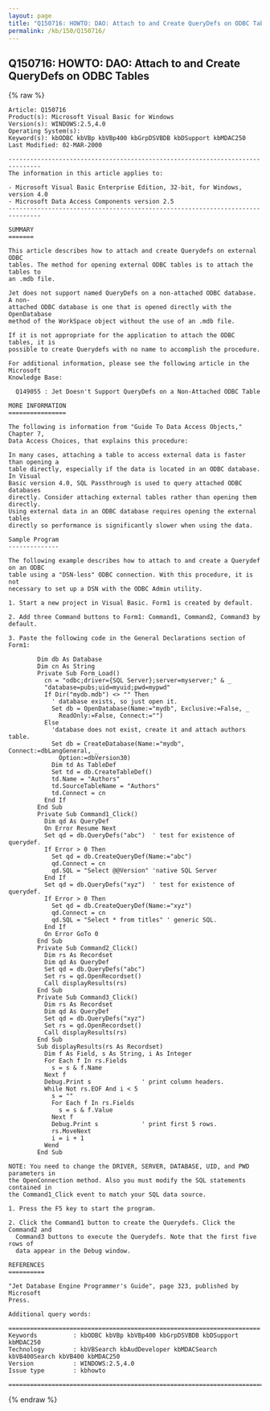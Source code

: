 ```yaml
---
layout: page
title: "Q150716: HOWTO: DAO: Attach to and Create QueryDefs on ODBC Tables"
permalink: /kb/150/Q150716/
---
```


## Q150716: HOWTO: DAO: Attach to and Create QueryDefs on ODBC Tables

{% raw %}

	Article: Q150716
	Product(s): Microsoft Visual Basic for Windows
	Version(s): WINDOWS:2.5,4.0
	Operating System(s): 
	Keyword(s): kbODBC kbVBp kbVBp400 kbGrpDSVBDB kbDSupport kbMDAC250
	Last Modified: 02-MAR-2000
	
	-------------------------------------------------------------------------------
	The information in this article applies to:
	
	- Microsoft Visual Basic Enterprise Edition, 32-bit, for Windows, version 4.0 
	- Microsoft Data Access Components version 2.5 
	-------------------------------------------------------------------------------
	
	SUMMARY
	=======
	
	This article describes how to attach and create Querydefs on external ODBC
	tables. The method for opening external ODBC tables is to attach the tables to
	an .mdb file.
	
	Jet does not support named QueryDefs on a non-attached ODBC database. A non-
	attached ODBC database is one that is opened directly with the OpenDatabase
	method of the WorkSpace object without the use of an .mdb file.
	
	If it is not appropriate for the application to attach the ODBC tables, it is
	possible to create Querydefs with no name to accomplish the procedure.
	
	For additional information, please see the following article in the Microsoft
	Knowledge Base:
	
	  Q149055 : Jet Doesn't Support QueryDefs on a Non-Attached ODBC Table
	
	MORE INFORMATION
	================
	
	The following is information from "Guide To Data Access Objects," Chapter 7,
	Data Access Choices, that explains this procedure:
	
	In many cases, attaching a table to access external data is faster than opening a
	table directly, especially if the data is located in an ODBC database. In Visual
	Basic version 4.0, SQL Passthrough is used to query attached ODBC databases
	directly. Consider attaching external tables rather than opening them directly.
	Using external data in an ODBC database requires opening the external tables
	directly so performance is significantly slower when using the data.
	
	Sample Program
	--------------
	
	The following example describes how to attach to and create a Querydef on an ODBC
	table using a "DSN-less" ODBC connection. With this procedure, it is not
	necessary to set up a DSN with the ODBC Admin utility.
	
	1. Start a new project in Visual Basic. Form1 is created by default.
	
	2. Add three Command buttons to Form1: Command1, Command2, Command3 by default.
	
	3. Paste the following code in the General Declarations section of Form1:
	
	        Dim db As Database
	        Dim cn As String
	        Private Sub Form_Load()
	          cn = "odbc;driver={SQL Server};server=myserver;" & _
	          "database=pubs;uid=myuid;pwd=mypwd"
	          If Dir("mydb.mdb") <> "" Then
	            ' database exists, so just open it.
	            Set db = OpenDatabase(Name:="mydb", Exclusive:=False, _
	              ReadOnly:=False, Connect:="")
	          Else
	            'database does not exist, create it and attach authors table.
	            Set db = CreateDatabase(Name:="mydb", Connect:=dbLangGeneral, _
	              Option:=dbVersion30)
	            Dim td As TableDef
	            Set td = db.CreateTableDef()
	            td.Name = "Authors"
	            td.SourceTableName = "Authors"
	            td.Connect = cn
	          End If
	        End Sub
	        Private Sub Command1_Click()
	          Dim qd As QueryDef
	          On Error Resume Next
	          Set qd = db.QueryDefs("abc")  ' test for existence of querydef.
	          If Error > 0 Then
	            Set qd = db.CreateQueryDef(Name:="abc")
	            qd.Connect = cn
	            qd.SQL = "Select @@Version" 'native SQL Server
	          End If
	          Set qd = db.QueryDefs("xyz")  ' test for existence of querydef.
	          If Error > 0 Then
	            Set qd = db.CreateQueryDef(Name:="xyz")
	            qd.Connect = cn
	            qd.SQL = "Select * from titles" ' generic SQL.
	          End If
	          On Error GoTo 0
	        End Sub
	        Private Sub Command2_Click()
	          Dim rs As Recordset
	          Dim qd As QueryDef
	          Set qd = db.QueryDefs("abc")
	          Set rs = qd.OpenRecordset()
	          Call displayResults(rs)
	        End Sub
	        Private Sub Command3_Click()
	          Dim rs As Recordset
	          Dim qd As QueryDef
	          Set qd = db.QueryDefs("xyz")
	          Set rs = qd.OpenRecordset()
	          Call displayResults(rs)
	        End Sub
	        Sub displayResults(rs As Recordset)
	          Dim f As Field, s As String, i As Integer
	          For Each f In rs.Fields
	            s = s & f.Name
	          Next f
	          Debug.Print s              ' print column headers.
	          While Not rs.EOF And i < 5
	            s = ""
	            For Each f In rs.Fields
	              s = s & f.Value
	            Next f
	            Debug.Print s            ' print first 5 rows.
	            rs.MoveNext
	            i = i + 1
	          Wend
	        End Sub
	
	NOTE: You need to change the DRIVER, SERVER, DATABASE, UID, and PWD parameters in
	the OpenConnection method. Also you must modify the SQL statements contained in
	the Command1_Click event to match your SQL data source.
	
	1. Press the F5 key to start the program.
	
	2. Click the Command1 button to create the Querydefs. Click the Command2 and
	  Command3 buttons to execute the Querydefs. Note that the first five rows of
	  data appear in the Debug window.
	
	REFERENCES
	==========
	
	"Jet Database Engine Programmer's Guide", page 323, published by Microsoft
	Press.
	
	Additional query words:
	
	======================================================================
	Keywords          : kbODBC kbVBp kbVBp400 kbGrpDSVBDB kbDSupport kbMDAC250 
	Technology        : kbVBSearch kbAudDeveloper kbMDACSearch kbVB400Search kbVB400 kbMDAC250
	Version           : WINDOWS:2.5,4.0
	Issue type        : kbhowto
	
	=============================================================================
	

{% endraw %}

